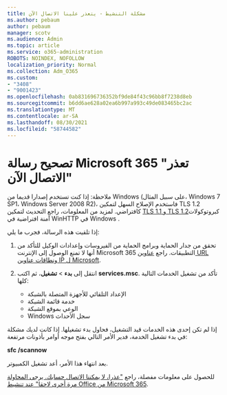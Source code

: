 ```yaml
---
title: مشكلة التنشيط - يتعذر علينا الاتصال الآن
ms.author: pebaum
author: pebaum
manager: scotv
ms.audience: Admin
ms.topic: article
ms.service: o365-administration
ROBOTS: NOINDEX, NOFOLLOW
localization_priority: Normal
ms.collection: Adm_O365
ms.custom:
- "3408"
- "9001423"
ms.openlocfilehash: 0ab831696736352bf9de84f43c96bb8f7238d8eb
ms.sourcegitcommit: b6dd6ae628a02ea6b997a993c49de083465bc2ac
ms.translationtype: MT
ms.contentlocale: ar-SA
ms.lasthandoff: 08/30/2021
ms.locfileid: "58744582"
---
```

# <a name="fixing-the-microsoft-365-apps-we-are-unable-to-connect-right-now-message"></a>تصحيح رسالة Microsoft 365 "تعذر الاتصال الآن"

ملاحظة: إذا كنت تستخدم إصدارا قديما من Windows (على سبيل المثال، Windows 7 SP1، Windows Server 2008 R2)، فاستخدم الإصلاح السهل لتمكين TLS 1.2 كافتراضي. [](https://download.microsoft.com/download/0/6/5/0658B1A7-6D2E-474F-BC2C-D69E5B9E9A68/MicrosoftEasyFix51044.msi) لمزيد من المعلومات، راجع التحديث لتمكين [TLS 1.1 و TLS 1.2](https://support.microsoft.com/topic/update-to-enable-tls-1-1-and-tls-1-2-as-default-secure-protocols-in-winhttp-in-windows-c4bd73d2-31d7-761e-0178-11268bb10392)كبروتوكولات آمنة افتراضية في WinHTTP في Windows .

إذا تلقيت هذه الرسالة، فجرب ما يلي:

1. تحقق من جدار الحماية وبرامج الحماية من الفيروسات وإعدادات الوكيل للتأكد من أنها لا تمنع الوصول إلى الإنترنت Microsoft 365 التطبيقات. راجع [عناوين URL ونطاقات عناوين IP ل Microsoft](https://docs.microsoft.com/office365/enterprise/urls-and-ip-address-ranges).

2. انتقل إلى **بدء**  >  **تشغيل**، ثم اكتب **services.msc**. تأكد من تشغيل الخدمات التالية كلها:
    - الإعداد التلقائي للأجهزة المتصلة بالشبكة
    - خدمة قائمة الشبكة
    - الوعي بموقع الشبكة
    - Windows سجل الأحداث

إذا لم تكن إحدى هذه الخدمات قيد التشغيل، فحاول بدء تشغيلها. إذا كانت لديك مشكلة في بدء تشغيل الخدمة، فدير الأمر التالي بفتح موجه أوامر بأذونات مرتفعة:

**sfc /scannow**

بعد انتهاء هذا الأمر، أعد تشغيل الكمبيوتر.

للحصول على معلومات مفصلة، راجع ["عذرا، لا يمكننا الاتصال حسابك. يرجى المحاولة مرة أخرى لاحقا" عند تنشيط Office من Microsoft 365](https://docs.microsoft.com/office/troubleshoot/activation-installation/issue-when-activate-office-from-office-365).